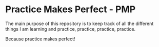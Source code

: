 # Practice Makes Perfect - PMP

The main purpose of this repository is to keep track of all the different things I am learning and practice, practice, practice, practice. 

Because practice makes perfect!
